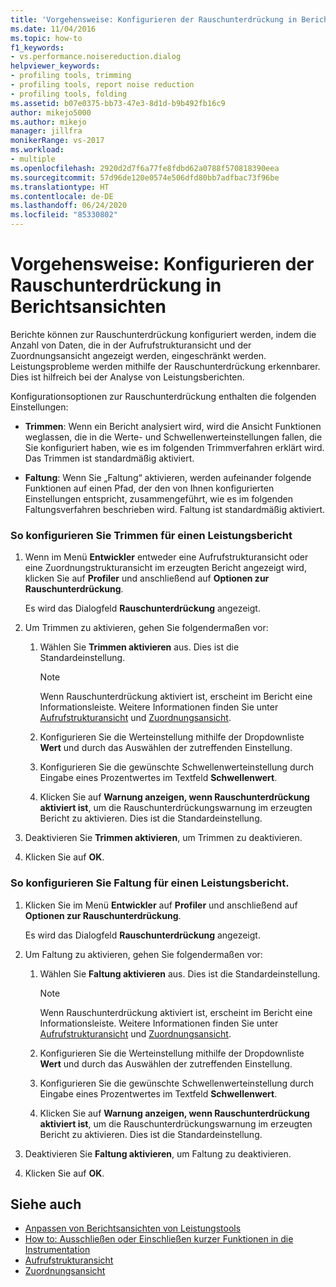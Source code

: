```yaml
---
title: 'Vorgehensweise: Konfigurieren der Rauschunterdrückung in Berichtsansichten | Microsoft-Dokumentation'
ms.date: 11/04/2016
ms.topic: how-to
f1_keywords:
- vs.performance.noisereduction.dialog
helpviewer_keywords:
- profiling tools, trimming
- profiling tools, report noise reduction
- profiling tools, folding
ms.assetid: b07e0375-bb73-47e3-8d1d-b9b492fb16c9
author: mikejo5000
ms.author: mikejo
manager: jillfra
monikerRange: vs-2017
ms.workload:
- multiple
ms.openlocfilehash: 2920d2d7f6a77fe8fdbd62a0788f570818390eea
ms.sourcegitcommit: 57d96de120e0574e506dfd80bb7adfbac73f96be
ms.translationtype: HT
ms.contentlocale: de-DE
ms.lasthandoff: 06/24/2020
ms.locfileid: "85330802"
---
```

# <a name="how-to-configure-noise-reduction-in-report-views"></a>Vorgehensweise: Konfigurieren der Rauschunterdrückung in Berichtsansichten
Berichte können zur Rauschunterdrückung konfiguriert werden, indem die Anzahl von Daten, die in der Aufrufstrukturansicht und der Zuordnungsansicht angezeigt werden, eingeschränkt werden. Leistungsprobleme werden mithilfe der Rauschunterdrückung erkennbarer. Dies ist hilfreich bei der Analyse von Leistungsberichten.

 Konfigurationsoptionen zur Rauschunterdrückung enthalten die folgenden Einstellungen:

- **Trimmen**: Wenn ein Bericht analysiert wird, wird die Ansicht Funktionen weglassen, die in die Werte- und Schwellenwerteinstellungen fallen, die Sie konfiguriert haben, wie es im folgenden Trimmverfahren erklärt wird. Das Trimmen ist standardmäßig aktiviert.

- **Faltung**: Wenn Sie „Faltung“ aktivieren, werden aufeinander folgende Funktionen auf einen Pfad, der den von Ihnen konfigurierten Einstellungen entspricht, zusammengeführt, wie es im folgenden Faltungsverfahren beschrieben wird. Faltung ist standardmäßig aktiviert.

### <a name="to-configure-trimming-for-a-performance-report"></a>So konfigurieren Sie Trimmen für einen Leistungsbericht

1. Wenn im Menü **Entwickler** entweder eine Aufrufstrukturansicht oder eine Zuordnungstrukturansicht im erzeugten Bericht angezeigt wird, klicken Sie auf **Profiler** und anschließend auf **Optionen zur Rauschunterdrückung**.

     Es wird das Dialogfeld **Rauschunterdrückung** angezeigt.

2. Um Trimmen zu aktivieren, gehen Sie folgendermaßen vor:

    1. Wählen Sie **Trimmen aktivieren** aus. Dies ist die Standardeinstellung.

        > [!NOTE]
        > Wenn Rauschunterdrückung aktiviert ist, erscheint im Bericht eine Informationsleiste. Weitere Informationen finden Sie unter [Aufrufstrukturansicht](../profiling/call-tree-view.md) und [Zuordnungsansicht](../profiling/dotnet-memory-allocations-view.md).

    2. Konfigurieren Sie die Werteinstellung mithilfe der Dropdownliste **Wert** und durch das Auswählen der zutreffenden Einstellung.

    3. Konfigurieren Sie die gewünschte Schwellenwerteinstellung durch Eingabe eines Prozentwertes im Textfeld **Schwellenwert**.

    4. Klicken Sie auf **Warnung anzeigen, wenn Rauschunterdrückung aktiviert ist**, um die Rauschunterdrückungswarnung im erzeugten Bericht zu aktivieren. Dies ist die Standardeinstellung.

3. Deaktivieren Sie **Trimmen aktivieren**, um Trimmen zu deaktivieren.

4. Klicken Sie auf **OK**.

### <a name="to-configure-folding-for-a-performance-report"></a>So konfigurieren Sie Faltung für einen Leistungsbericht.

1. Klicken Sie im Menü **Entwickler** auf **Profiler** und anschließend auf **Optionen zur Rauschunterdrückung**.

     Es wird das Dialogfeld **Rauschunterdrückung** angezeigt.

2. Um Faltung zu aktivieren, gehen Sie folgendermaßen vor:

    1. Wählen Sie **Faltung aktivieren** aus. Dies ist die Standardeinstellung.

        > [!NOTE]
        > Wenn Rauschunterdrückung aktiviert ist, erscheint im Bericht eine Informationsleiste. Weitere Informationen finden Sie unter [Aufrufstrukturansicht](../profiling/call-tree-view.md) und [Zuordnungsansicht](../profiling/dotnet-memory-allocations-view.md).

    2. Konfigurieren Sie die Werteinstellung mithilfe der Dropdownliste **Wert** und durch das Auswählen der zutreffenden Einstellung.

    3. Konfigurieren Sie die gewünschte Schwellenwerteinstellung durch Eingabe eines Prozentwertes im Textfeld **Schwellenwert**.

    4. Klicken Sie auf **Warnung anzeigen, wenn Rauschunterdrückung aktiviert ist**, um die Rauschunterdrückungswarnung im erzeugten Bericht zu aktivieren. Dies ist die Standardeinstellung.

3. Deaktivieren Sie **Faltung aktivieren**, um Faltung zu deaktivieren.

4. Klicken Sie auf **OK**.

## <a name="see-also"></a>Siehe auch
- [Anpassen von Berichtsansichten von Leistungstools](../profiling/customizing-performance-tools-report-views.md)
- [How to: Ausschließen oder Einschließen kurzer Funktionen in die Instrumentation](../profiling/how-to-exclude-or-include-short-functions-from-instrumentation.md)
- [Aufrufstrukturansicht](../profiling/call-tree-view.md)
- [Zuordnungsansicht](../profiling/dotnet-memory-allocations-view.md)
